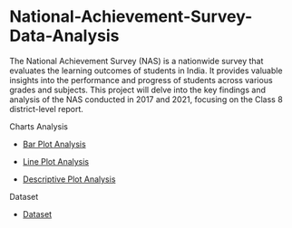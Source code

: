 # National-Achievement-Survey-Data-Analysis

The National Achievement Survey (NAS) is a nationwide survey that evaluates the learning outcomes of students in India. It provides valuable insights into the performance and progress of students across various grades and subjects. This project will delve into the key findings and analysis of the NAS conducted in 2017 and 2021, focusing on the Class 8 district-level report.

Charts Analysis
- [Bar Plot Analysis](https://github.com/Abhinay8506/National-Achievement-Survey-Data-Analysis/tree/main/Bar%20plot%20Analysis)

- [Line Plot Analysis](https://github.com/Abhinay8506/National-Achievement-Survey-Data-Analysis/tree/main/Line%20chart%20Analysis)

- [Descriptive Plot Analysis](https://github.com/Abhinay8506/National-Achievement-Survey-Data-Analysis/tree/main/Descriptive%20Analysis)

Dataset

- [Dataset](https://github.com/Abhinay8506/National-Achievement-Survey-Data-Analysis/blob/main/surveydataset.csv)
